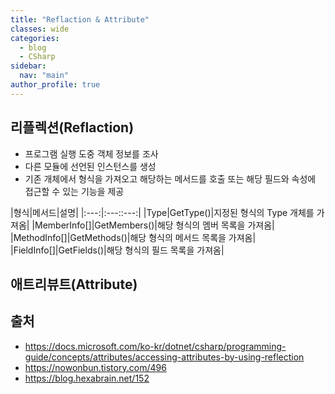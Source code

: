 ```yaml
---
title: "Reflaction & Attribute"
classes: wide
categories: 
  - blog
  - CSharp
sidebar:
  nav: "main"
author_profile: true
---
```

   
## 리플렉션(Reflaction)
* 프로그램 실행 도중 객체 정보를 조사
* 다른 모듈에 선언된 인스턴스를 생성
* 기존 개체에서 형식을 가져오고 해당하는 메서드를 호출 또는 해당 필드와 속성에 접근할 수 있는 기능을 제공

|형식|메서드|설명|
|:---:|:---::---:|
|Type|GetType()|지정된 형식의 Type 개체를 가져옴|
|MemberInfo[]|GetMembers()|해당 형식의 멤버 목록을 가져옴|
|MethodInfo[]|GetMethods()|해당 형식의 메서드 목록을 가져옴|
|FieldInfo[]|GetFields()|해당 형식의 필드 목록을 가져옴|

## 애트리뷰트(Attribute)

  
## 출처
* <https://docs.microsoft.com/ko-kr/dotnet/csharp/programming-guide/concepts/attributes/accessing-attributes-by-using-reflection>
* <https://nowonbun.tistory.com/496>
* <https://blog.hexabrain.net/152>

